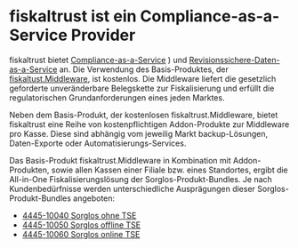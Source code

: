 # fiskaltrust ist ein Compliance-as-a-Service Provider

fiskaltrust bietet [Compliance-as-a-Service](../compliance-as-a-service/overview.md) ) und [Revisionssichere-Daten-as-a-Service](../revisionssichere-daten-as-a-service/overview.md) an. Die Verwendung des Basis-Produktes, der [fiskaltust.Middleware](../compliance-as-a-service/produkte/4445-0003-lokal-installierte-middleware.md), ist kostenlos. Die Middleware liefert die gesetzlich geforderte unveränderbare Belegskette zur Fiskalisierung und erfüllt die regulatorischen Grundanforderungen eines jeden Marktes.

Neben dem Basis-Produkt, der kostenlosen fiskaltrust.Middleware, bietet fiskaltrust eine Reihe von kostenpflichtigen Addon-Produkte zur Middleware pro Kasse. Diese sind abhängig vom jeweilig Markt backup-Lösungen, Daten-Exporte oder Automatisierungs-Services. 

Das Basis-Produkt fiskaltrust.Middleware in Kombination mit Addon-Produkten, sowie allen Kassen einer Filiale bzw. eines Standortes, ergibt die All-in-One Fiskalisierungslösung der Sorglos-Produkt-Bundles. Je nach Kundenbedürfnisse werden unterschiedliche Ausprägungen dieser Sorglos-Produkt-Bundles angeboten:

-  [4445-10040 Sorglos ohne TSE](4445-10040-Sorglos-ohne-TSE.md) 
-  [4445-10050 Sorglos offline TSE](4445-10050-Sorglos-offline-TSE.md) 
-  [4445-10060 Sorglos online TSE](4445-10060-Sorglos-online-TSE.md) 

